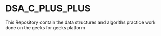 # DSA_C_PLUS_PLUS
This Repository contain the data structures and algoriths practice work done on the geeks for geeks platform
